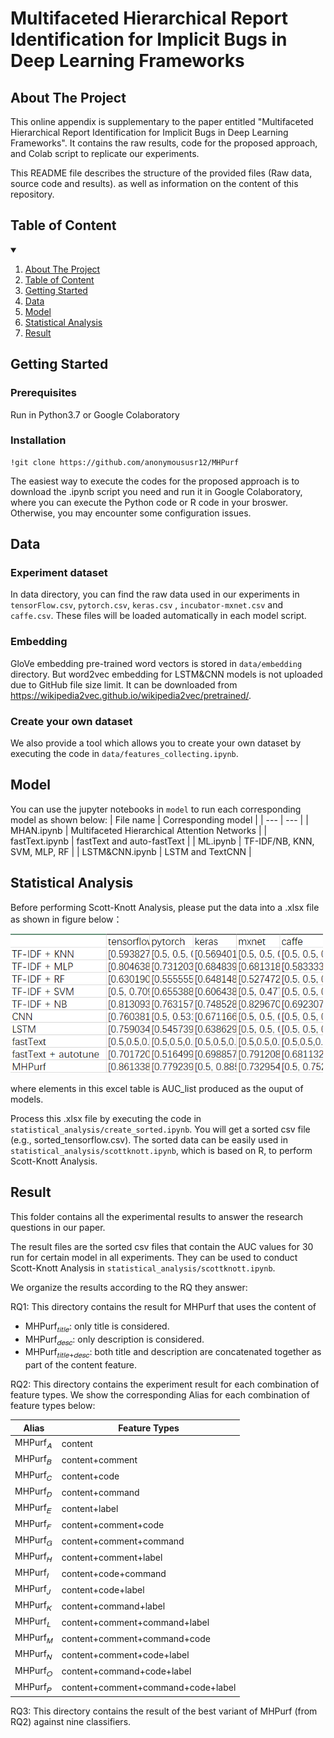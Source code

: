 # Multifaceted Hierarchical Report Identification for Implicit Bugs in Deep Learning Frameworks

<!-- ABOUT THE PROJECT -->
## About The Project
This online appendix is supplementary to the paper entitled "Multifaceted Hierarchical Report Identification for Implicit Bugs in Deep Learning Frameworks". It contains the raw results, code for the proposed approach, and Colab script to replicate our experiments.

This README file describes the structure of the provided files (Raw data, source code and results). as well as information on the content of this repository.

## Table of Content
<!-- TABLE OF CONTENTS -->
<details open="open">
  <summary></summary>
  <ol>
    <li>
      <a href="#about-the-project">About The Project</a>
    </li>
    <li>
      <a href="#Table of Content">Table of Content</a>
    </li>
    <li>
      <a href="#getting-started">Getting Started</a>
    </li>
    <li><a href="#Data">Data</a></li>
    <li><a href="#Model">Model</a></li>
    <li><a href="#Statistical Analysis">Statistical Analysis</a></li>
    <li><a href="#Result">Result</a></li>
  </ol>
</details>

## Getting Started
### Prerequisites
Run in Python3.7 or Google Colaboratory 

### Installation

```
!git clone https://github.com/anonymoususr12/MHPurf
```

The easiest way to execute the codes for the proposed approach is to download the .ipynb script you need and run it in Google Colaboratory, where you can execute the Python code or R code in your broswer. Otherwise, you may encounter some configuration issues.

## Data
### Experiment dataset
In data directory, you can find the raw data used in our experiments in `tensorFlow.csv`, `pytorch.csv`, `keras.csv` , `incubator-mxnet.csv` and `caffe.csv`. These files will be loaded automatically in each model script.

### Embedding
GloVe embedding pre-trained word vectors is stored in `data/embedding` directory. But word2vec embedding for LSTM&CNN models is not uploaded due to GitHub file size limit. It can be downloaded from https://wikipedia2vec.github.io/wikipedia2vec/pretrained/.

### Create your own dataset
We also provide a tool which allows you to create your own dataset by executing the code in `data/features_collecting.ipynb`.

## Model
You can use the jupyter notebooks in `model` to run each corresponding model as shown below:
| File name | Corresponding model |
| --- | --- |
| MHAN.ipynb |  Multifaceted Hierarchical Attention Networks |
| fastText.ipynb | fastText and auto-fastText |
| ML.ipynb | TF-IDF/NB, KNN, SVM, MLP, RF |
| LSTM&CNN.ipynb | LSTM and TextCNN |

## Statistical Analysis
Before performing Scott-Knott Analysis, please put the data into a .xlsx file as shown in figure below：

<img src="statistical_analysis/example1.PNG" width=500>

where elements in this excel table is AUC_list produced as the ouput of models.

Process this .xlsx file by executing the code in `statistical_analysis/create_sorted.ipynb`. You will get a sorted csv file (e.g., sorted_tensorflow.csv). The sorted data can be easily used in `statistical_analysis/scottknott.ipynb`, which is based on R, to perform Scott-Knott Analysis.

## Result 
This folder contains all the experimental results to answer the research questions in our paper.

The result files are the sorted csv files that contain the AUC values for 30 run for certain model in all experiments. They can be used to conduct Scott-Knott Analysis in `statistical_analysis/scottknott.ipynb`.

We organize the results according to the RQ they answer:

RQ1: This directory contains the result for MHPurf that uses the content of
- MHPurf<sub>𝑡𝑖𝑡𝑙𝑒</sub>: only title is considered.
- MHPurf<sub>𝑑𝑒𝑠𝑐</sub>: only description is considered.
- MHPurf<sub>𝑡𝑖𝑡𝑙𝑒+𝑑𝑒𝑠𝑐</sub>: both title and description are concatenated together as part of the content feature.

RQ2: This directory contains the experiment result for each combination of feature types. We show the corresponding Alias for each combination of feature types below:

|Alias |Feature Types
| --- | --- |
|MHPurf<sub>𝐴</sub> |content
|MHPurf<sub>𝐵</sub> |content+comment
|MHPurf<sub>𝐶</sub> |content+code
|MHPurf<sub>𝐷</sub> |content+command
|MHPurf<sub>𝐸</sub> |content+label
|MHPurf<sub>𝐹</sub> |content+comment+code
|MHPurf<sub>𝐺</sub> |content+comment+command
|MHPurf<sub>𝐻</sub> |content+comment+label
|MHPurf<sub>𝐼</sub> |content+code+command
|MHPurf<sub>𝐽</sub> |content+code+label
|MHPurf<sub>𝐾</sub> |content+command+label
|MHPurf<sub>𝐿</sub> |content+comment+command+label
|MHPurf<sub>𝑀</sub> |content+comment+command+code
|MHPurf<sub>𝑁</sub> |content+comment+code+label
|MHPurf<sub>𝑂</sub> |content+command+code+label
|MHPurf<sub>𝑃</sub> |content+comment+command+code+label

RQ3: This directory contains the result of the best variant of MHPurf (from RQ2) against nine classifiers.
